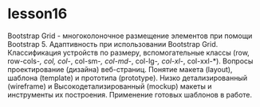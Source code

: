 # lesson16
Bootstrap Grid - многоколоночное размещение элементов при помощи Bootstrap 5. Адаптивность при использовании Bootstrap Grid. Классификация устройств по размеру, вспомогательные классы (row, row-cols-*, col, col-*, col-sm-*, col-md-*, col-lg-*, col-xl-*, col-xxl-*). Вопросы проектирование (дизайна) веб-страниц. Понятие макета (layout), шаблона (template) и прототипа (prototype). Низко детализированный (wireframe) и Высокодетализированный (mockup) макеты и инструменты их построения. Применение готовых шаблонов в работе.
